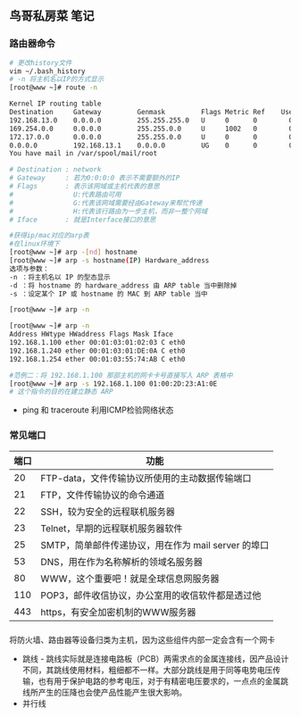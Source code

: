 ## 鸟哥私房菜 笔记
### 路由器命令
```sh
# 更改history文件
vim ~/.bash_history
# -n 将主机名以IP的方式显示
[root@www ~]# route -n 

Kernel IP routing table
Destination     Gateway         Genmask         Flags Metric Ref    Use Iface
192.168.13.0    0.0.0.0         255.255.255.0   U     0      0        0 eth0
169.254.0.0     0.0.0.0         255.255.0.0     U     1002   0        0 eth0
172.17.0.0      0.0.0.0         255.255.0.0     U     0      0        0 docker0
0.0.0.0         192.168.13.1    0.0.0.0         UG    0      0        0 eth0
You have mail in /var/spool/mail/root

# Destination : network
# Gateway     : 若为0:0:0:0 表示不需要额外的IP
# Flags       : 表示该网域或主机代表的意思
#               U:代表路由可用
#               G:代表该网域需要经由Gateway来帮忙传递
#               H:代表该行路由为一步主机，而非一整个网域
# Iface       : 就是Interface接口的意思
```    
```sh
#获得ip/mac对应的arp表
#在linux环境下
[root@www ~]# arp -[nd] hostname
[root@www ~]# arp -s hostname(IP) Hardware_address
选项与参数：
-n ：将主机名以 IP 的型态显示
-d ：将 hostname 的 hardware_address 由 ARP table 当中删除掉
-s ：设定某个 IP 或 hostname 的 MAC 到 ARP table 当中

[root@www ~]# arp -n

[root@www ~]# arp -n
Address HWtype HWaddress Flags Mask Iface
192.168.1.100 ether 00:01:03:01:02:03 C eth0
192.168.1.240 ether 00:01:03:01:DE:0A C eth0
192.168.1.254 ether 00:01:03:55:74:AB C eth0

#范例二：将 192.168.1.100 那部主机的网卡卡号直接写入 ARP 表格中
[root@www ~]# arp -s 192.168.1.100 01:00:2D:23:A1:0E
# 这个指令的目的在建立静态 ARP
```
* ping 和 traceroute 利用ICMP检验网络状态
### 常见端口

|端口|功能
|--|--
|20 |FTP-data，文件传输协议所使用的主动数据传输端口
|21 |FTP，文件传输协议的命令通道
|22 |SSH，较为安全的远程联机服务器
|23 |Telnet，早期的远程联机服务器软件
|25 |SMTP，简单邮件传递协议，用在作为 mail server 的埠口
|53 |DNS，用在作为名称解析的领域名服务器
|80 |WWW，这个重要吧！就是全球信息网服务器
|110| POP3，邮件收信协议，办公室用的收信软件都是透过他
|443| https，有安全加密机制的WWW服务器

### 
 将防火墙、路由器等设备归类为主机，因为这些组件内部一定会含有一个网卡
 * 跳线 - 跳线实际就是连接电路板（PCB）两需求点的金属连接线，因产品设计不同，其跳线使用材料，粗细都不一样。大部分跳线是用于同等电势电压传输，也有用于保护电路的参考电压，对于有精密电压要求的，一点点的金属跳线所产生的压降也会使产品性能产生很大影响。
 * 并行线
